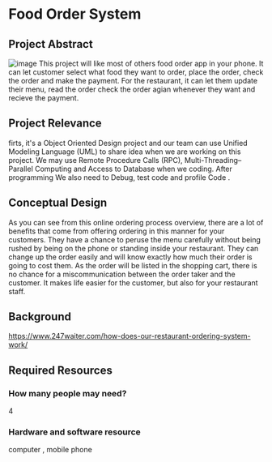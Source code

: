 # Food Order System
## Project Abstract
![image](https://github.com/TempleS19CIS3296-01/individual-subject-proposal-lynx11111/blob/master/Qunchao%20Zhou_%20food%20order%20system.png)
This project will like most of others food order app in your phone. It can let customer select what food they want to order, place the order, check the order and make the payment. For the restaurant, it can let them update their menu, read the order check the order agian whenever they want and recieve the payment.
## Project Relevance
firts, it's a Object Oriented Design project and our team can use Unified Modeling Language (UML) to share idea when we are working on this project. We may use Remote Procedure Calls (RPC), Multi-Threading–Parallel Computing and Access to Database when we coding. After programming We also need to Debug, test code and  profile Code .  
## Conceptual Design
As you can see from this online ordering process overview, there are a lot of benefits that come from offering ordering in this manner for your customers. They have a chance to peruse the menu carefully without being rushed by being on the phone or standing inside your restaurant. They can change up the order easily and will know exactly how much their order is going to cost them. As the order will be listed in the shopping cart, there is no chance for a miscommunication between the order taker and the customer. It makes life easier for the customer, but also for your restaurant staff.
## Background
https://www.247waiter.com/how-does-our-restaurant-ordering-system-work/
## Required Resources
### How many people may need?
4 
### Hardware and software resource
computer , mobile phone 
